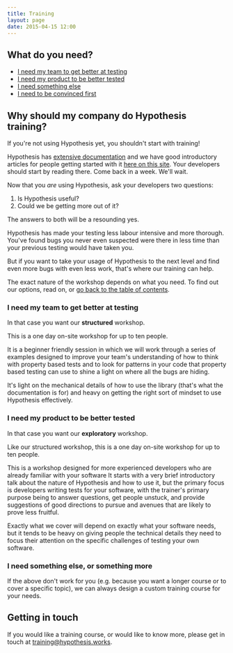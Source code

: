```yaml
---
title: Training
layout: page
date: 2015-04-15 12:00
---
```


## What do you need?

* [I need my team to get better at testing](#i-need-my-team-to-get-better-at-testing)
* [I need my product to be better tested](#i-need-my-product-to-be-better-tested)
* [I need something else](#i-need-something-else-or-something-more)
* [I need to be convinced first](#why-should-my-company-do-hypothesis-training)

## Why should my company do Hypothesis training?

If you're not using Hypothesis yet, you shouldn't start with training!

Hypothesis has [extensive documentation](https://hypothesis.readthedocs.org/en/latest/)
and we have good introductory articles for people getting started with it [here on this
site](/articles/intro/). Your developers should start by reading there. Come back in a
week. We'll wait.

Now that you *are* using Hypothesis, ask your developers two questions:

1. Is Hypothesis useful?
2. Could we be getting more out of it?

The answers to both will be a resounding yes.

Hypothesis has made your testing less labour intensive and more thorough. You've found 
bugs you never even suspected were there in less time than your previous testing would 
have taken you.

But if you want to take your usage of Hypothesis to the next level and find
even more bugs with even less work, that's where our training can help.

The exact nature of the workshop depends on what you need. To find out our options, read on,
or [go back to the table of contents](#what-do-you-need).

### I need my team to get better at testing

In that case you want our **structured** workshop.

This is a one day on-site workshop for up to ten people.

It is a beginner friendly session in which we will work through a series of examples
designed to improve your team's understanding of how to think with property based tests and
to look for patterns in your code that property based testing can use to shine a light on
where all the bugs are hiding.

It's light on the mechanical details of how to use the library (that's what the
documentation is for) and heavy on getting the right sort of mindset to use Hypothesis effectively.

### I need my product to be better tested

In that case you want our **exploratory** workshop.

Like our structured workshop, this is a one day on-site workshop for up to ten people.

This is a workshop designed for more experienced developers who are already familiar with your software
It starts with a very brief introductory talk about the nature of Hypothesis and how to use it,
but the primary focus is developers writing tests for your software, with the trainer's primary
purpose being to answer questions, get people unstuck, and provide suggestions of good directions
to pursue and avenues that are likely to prove less fruitful.

Exactly what we cover will depend on exactly what your software needs, but it tends to be heavy
on giving people the technical details they need to focus their attention on the specific challenges
of testing your own software.

### I need something else, or something more

If the above don't work for you (e.g. because you want a longer course or to cover a specific topic),
we can always design a custom training course for your needs.

## Getting in touch

If you would like a training course, or would like to know more, please get in touch at
[training@hypothesis.works](mailto:training@hypothesis.works).

